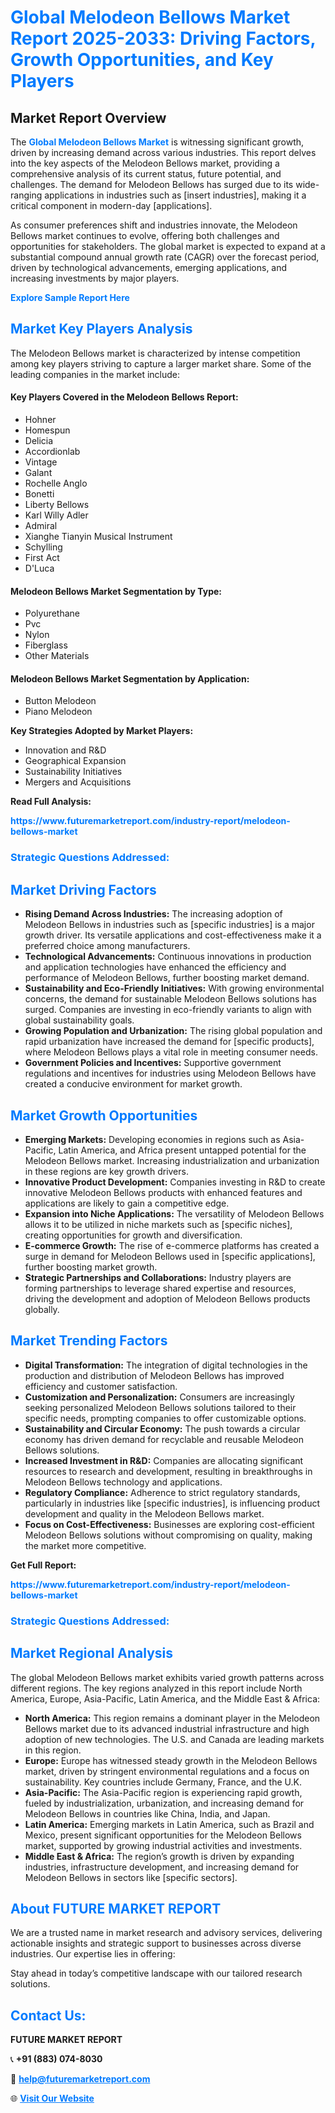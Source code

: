 <h1 style="color: #007BFF;">Global Melodeon Bellows Market Report 2025-2033: Driving Factors, Growth Opportunities, and Key Players</h1>

<section id="overview">
<h2>Market Report Overview</h2>
<p>The <a href="https://www.futuremarketreport.com/industry-report/melodeon-bellows-market" style="color: #007BFF; text-decoration: none;"><strong>Global Melodeon Bellows Market</strong></a> is witnessing significant growth, driven by increasing demand across various industries. This report delves into the key aspects of the Melodeon Bellows market, providing a comprehensive analysis of its current status, future potential, and challenges. The demand for Melodeon Bellows has surged due to its wide-ranging applications in industries such as [insert industries], making it a critical component in modern-day [applications].</p>
<p>As consumer preferences shift and industries innovate, the Melodeon Bellows market continues to evolve, offering both challenges and opportunities for stakeholders. The global market is expected to expand at a substantial compound annual growth rate (CAGR) over the forecast period, driven by technological advancements, emerging applications, and increasing investments by major players.</p>
</section>

<section id="overview">
<p><a href="https://www.futuremarketreport.com/request-sample/reportId=56435" style="color: #007BFF; text-decoration: none;"><strong>Explore Sample Report Here</strong></a></p>
</section>

<section id="key-players">
<h2 style="color: #007BFF;">Market Key Players Analysis</h2>
<p>The Melodeon Bellows market is characterized by intense competition among key players striving to capture a larger market share. Some of the leading companies in the market include:</p>
<h4>Key Players Covered in the Melodeon Bellows Report:</h4>
<ul><li>Hohner</li><li>Homespun</li><li>Delicia</li><li>Accordionlab</li><li>Vintage</li><li>Galant</li><li>Rochelle Anglo</li><li>Bonetti</li><li>Liberty Bellows</li><li>Karl Willy Adler</li><li>Admiral</li><li>Xianghe Tianyin Musical Instrument</li><li>Schylling</li><li>First Act</li><li>D&#039;Luca</li></ul>
<h4>Melodeon Bellows Market Segmentation by Type:</h4>
<ul><li>Polyurethane</li><li>Pvc</li><li>Nylon</li><li>Fiberglass</li><li>Other Materials</li></ul>

<h4>Melodeon Bellows Market Segmentation by Application:</h4>
<ul><li>Button Melodeon</li><li>Piano Melodeon</li></ul>
<p><strong>Key Strategies Adopted by Market Players:</strong></p>
<ul>
<li>Innovation and R&D</li>
<li>Geographical Expansion</li>
<li>Sustainability Initiatives</li>
<li>Mergers and Acquisitions</li>
</ul>
</section>

<section>
<p><strong>Read Full Analysis: </strong></p><a href="https://www.futuremarketreport.com/industry-report/melodeon-bellows-market" style="color: #007BFF; text-decoration: none;"><strong>https://www.futuremarketreport.com/industry-report/melodeon-bellows-market</strong></a>
<h3 style="color: #007BFF;">Strategic Questions Addressed:</h3>
</section>

<section id="driving-factors">
<h2 style="color: #007BFF;">Market Driving Factors</h2>
<ul>
<li><strong>Rising Demand Across Industries:</strong> The increasing adoption of Melodeon Bellows in industries such as [specific industries] is a major growth driver. Its versatile applications and cost-effectiveness make it a preferred choice among manufacturers.</li>
<li><strong>Technological Advancements:</strong> Continuous innovations in production and application technologies have enhanced the efficiency and performance of Melodeon Bellows, further boosting market demand.</li>
<li><strong>Sustainability and Eco-Friendly Initiatives:</strong> With growing environmental concerns, the demand for sustainable Melodeon Bellows solutions has surged. Companies are investing in eco-friendly variants to align with global sustainability goals.</li>
<li><strong>Growing Population and Urbanization:</strong> The rising global population and rapid urbanization have increased the demand for [specific products], where Melodeon Bellows plays a vital role in meeting consumer needs.</li>
<li><strong>Government Policies and Incentives:</strong> Supportive government regulations and incentives for industries using Melodeon Bellows have created a conducive environment for market growth.</li>
</ul>
</section>

<section id="growth-opportunities">
<h2 style="color: #007BFF;">Market Growth Opportunities</h2>
<ul>
<li><strong>Emerging Markets:</strong> Developing economies in regions such as Asia-Pacific, Latin America, and Africa present untapped potential for the Melodeon Bellows market. Increasing industrialization and urbanization in these regions are key growth drivers.</li>
<li><strong>Innovative Product Development:</strong> Companies investing in R&D to create innovative Melodeon Bellows products with enhanced features and applications are likely to gain a competitive edge.</li>
<li><strong>Expansion into Niche Applications:</strong> The versatility of Melodeon Bellows allows it to be utilized in niche markets such as [specific niches], creating opportunities for growth and diversification.</li>
<li><strong>E-commerce Growth:</strong> The rise of e-commerce platforms has created a surge in demand for Melodeon Bellows used in [specific applications], further boosting market growth.</li>
<li><strong>Strategic Partnerships and Collaborations:</strong> Industry players are forming partnerships to leverage shared expertise and resources, driving the development and adoption of Melodeon Bellows products globally.</li>
</ul>
</section>

<section id="trending-factors">
<h2 style="color: #007BFF;">Market Trending Factors</h2>
<ul>
<li><strong>Digital Transformation:</strong> The integration of digital technologies in the production and distribution of Melodeon Bellows has improved efficiency and customer satisfaction.</li>
<li><strong>Customization and Personalization:</strong> Consumers are increasingly seeking personalized Melodeon Bellows solutions tailored to their specific needs, prompting companies to offer customizable options.</li>
<li><strong>Sustainability and Circular Economy:</strong> The push towards a circular economy has driven demand for recyclable and reusable Melodeon Bellows solutions.</li>
<li><strong>Increased Investment in R&D:</strong> Companies are allocating significant resources to research and development, resulting in breakthroughs in Melodeon Bellows technology and applications.</li>
<li><strong>Regulatory Compliance:</strong> Adherence to strict regulatory standards, particularly in industries like [specific industries], is influencing product development and quality in the Melodeon Bellows market.</li>
<li><strong>Focus on Cost-Effectiveness:</strong> Businesses are exploring cost-efficient Melodeon Bellows solutions without compromising on quality, making the market more competitive.</li>
</ul>
</section>

<section>
<p><strong>Get Full Report: </strong></p><a href="https://www.futuremarketreport.com/industry-report/melodeon-bellows-market" style="color: #007BFF; text-decoration: none;"><strong>https://www.futuremarketreport.com/industry-report/melodeon-bellows-market</strong></a>
<h3 style="color: #007BFF;">Strategic Questions Addressed:</h3>
</section>


<section id="regional-analysis">
<h2 style="color: #007BFF;">Market Regional Analysis</h2>
<p>The global Melodeon Bellows market exhibits varied growth patterns across different regions. The key regions analyzed in this report include North America, Europe, Asia-Pacific, Latin America, and the Middle East & Africa:</p>
<ul>
<li><strong>North America:</strong> This region remains a dominant player in the Melodeon Bellows market due to its advanced industrial infrastructure and high adoption of new technologies. The U.S. and Canada are leading markets in this region.</li>
<li><strong>Europe:</strong> Europe has witnessed steady growth in the Melodeon Bellows market, driven by stringent environmental regulations and a focus on sustainability. Key countries include Germany, France, and the U.K.</li>
<li><strong>Asia-Pacific:</strong> The Asia-Pacific region is experiencing rapid growth, fueled by industrialization, urbanization, and increasing demand for Melodeon Bellows in countries like China, India, and Japan.</li>
<li><strong>Latin America:</strong> Emerging markets in Latin America, such as Brazil and Mexico, present significant opportunities for the Melodeon Bellows market, supported by growing industrial activities and investments.</li>
<li><strong>Middle East & Africa:</strong> The region’s growth is driven by expanding industries, infrastructure development, and increasing demand for Melodeon Bellows in sectors like [specific sectors].</li>
</ul>
</section>

<footer>
<h2 style="color: #007BFF;">About FUTURE MARKET REPORT</h2>
<p>We are a trusted name in market research and advisory services, delivering actionable insights and strategic support to businesses across diverse industries. Our expertise lies in offering:</p>

<p>Stay ahead in today’s competitive landscape with our tailored research solutions.</p>

<h2 style="color: #007BFF;">Contact Us:</h2>
<p><strong>FUTURE MARKET REPORT</strong></p>
<p>📞 <strong>+91 (883) 074-8030</strong></p>
<p>📧 <strong><a href="mailto:help@futuremarketreport.com" style="color: #007BFF;">help@futuremarketreport.com</a></strong></p>
<p>🌐 <strong><a href="https://www.futuremarketreport.com/" style="color: #007BFF;">Visit Our Website</a></strong></p>
</footer>